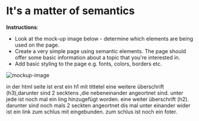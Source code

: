 # It's a matter of semantics

**Instructions**: 
* Look at the mock-up image below - determine which elements are being used on the page. 
* Create a very simple page using semantic elements. The page should offer some basic information about a topic that you're interested in. 
* Add basic styling to the page e.g. fonts, colors, borders etc. 

![mockup-image](/image/reference-image.png)

in der html seite ist erst ein h1 mit tittetel 
eine weitere überschrift (h3),darunter sind  2 secktens ,die nebeneinander angeortnet sind.
unter jede ist noch mal ein ling hinzugefügt worden.
eine weiter überschrift (h2).
darunter sind noch mals 2 seckten angeortnet dis mal unter einander wider ist ein link zum schlus mit eingebunden.
zum schlus ist noch ein foter.
